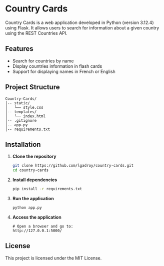 # Country Cards

Country Cards is a web application developed in Python (version 3.12.4) using Flask. It allows users to search for information about a given country using the REST Countries API.

## Features
- Search for countries by name
- Display countries information in flash cards
- Support for displaying names in French or English

## Project Structure
```
Country-Cards/
│-- static/
│   └── style.css
│-- templates/
│   └── index.html
│-- .gitignore
│-- app.py
│-- requirements.txt
```

## Installation

1. **Clone the repository**
   ```bash
   git clone https://github.com/lgadroy/country-cards.git
   cd country-cards
   ```

2. **Install dependencies**
   ```bash
   pip install -r requirements.txt
   ```

3. **Run the application**
   ```bash
   python app.py
   ```

4. **Access the application**
   ```
   # Open a browser and go to:
   http://127.0.0.1:5000/
   ```

## License
This project is licensed under the MIT License.